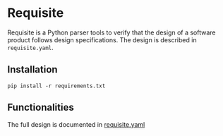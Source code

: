 Requisite
=========

Requisite is a Python parser tools to verify that the design of a software product follows design specifications. The design is described in `requisite.yaml`.


Installation
------------

```
pip install -r requirements.txt
```

Functionalities
---------------
The full design is documented in [requisite.yaml](requisite.yaml)
